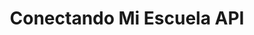 ---
title: Conectando Mi Escuela API

language_tabs:
  - bash
  - ruby
  - python

toc_footers:
  - <a href='#'>Regístrese para obtener una clave de desarrollador</a>
  - <a href='http://github.com/mpociot/whiteboard'>Documentation Powered by Whiteboard</a>

includes:
  - introduction
  - schools
  - errors
search: true
---